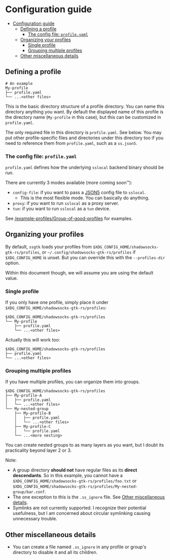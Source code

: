 
# Configuration guide

- [Configuration guide](#configuration-guide)
  - [Defining a profile](#defining-a-profile)
    - [The config file: `profile.yaml`](#the-config-file-profileyaml)
  - [Organizing your profiles](#organizing-your-profiles)
    - [Single profile](#single-profile)
    - [Grouping multiple profiles](#grouping-multiple-profiles)
  - [Other miscellaneous details](#other-miscellaneous-details)

## Defining a profile

```
# An example
My-profile
├── profile.yaml
└── ...<other files>
```

This is the basic directory structure of a profile directory. You can name this directory anything you want.
By default the displayed name of this profile is the directory name (`My-profile` in this case),
but this can be customized in `profile.yaml`.

The only required file in this directory is `profile.yaml`. See below.
You may put other profile-specific files and directories under this directory too
if you need to reference them from `profile.yaml`, such as a `ss.json5`.

### The config file: `profile.yaml`

`profile.yaml` defines how the underlying `sslocal` backend binary should be run.

There are currently 3 modes available (more coming soon™️):
- `config-file`: if you want to pass a [JSON5](https://json5.org/) config file to `sslocal`.
  - This is the most flexible mode. You can basically do anything.
- `proxy`: if you want to run `sslocal` as a proxy server.
- `tun`: if you want to run `sslocal` as a `tun` device.

See [/example-profiles/Group-of-good-profiles](/example-profiles/Group-of-good-profiles) for examples.

## Organizing your profiles

By default, `ssgtk` loads your profiles from `$XDG_CONFIG_HOME/shadowsocks-gtk-rs/profiles`,
or `~/.config/shadowsocks-gtk-rs/profiles` if `$XDG_CONFIG_HOME` is unset.
But you can override this with the `--profiles-dir` option.

Within this document though, we will assume you are using the default value.

### Single profile

If you only have one profile, simply place it under `$XDG_CONFIG_HOME/shadowsocks-gtk-rs/profiles`:

```
$XDG_CONFIG_HOME/shadowsocks-gtk-rs/profiles
└── My-profile
    ├── profile.yaml
    └── ...<other files>
```

Actually this will work too:
```
$XDG_CONFIG_HOME/shadowsocks-gtk-rs/profiles
├── profile.yaml
└── ...<other files>
```

### Grouping multiple profiles

If you have multiple profiles, you can organize them into groups.

```
$XDG_CONFIG_HOME/shadowsocks-gtk-rs/profiles
├── My-profile-A
│   ├── profile.yaml
│   └── ...<other files>
└── My-nested-group
    ├── My-profile-B
    │   ├── profile.yaml
    │   └── ...<other files>
    ├── My-profile-C
    │   └── profile.yaml
    └── ...<more nesting>
```

You can create nested groups to as many layers as you want, but I doubt its practicality beyond layer 2 or 3.

Note:
- A group directory **should not** have regular files as its **direct descendants**.
  So in this example, you cannot have a `$XDG_CONFIG_HOME/shadowsocks-gtk-rs/profiles/foo.txt`
  or `$XDG_CONFIG_HOME/shadowsocks-gtk-rs/profiles/My-nested-group/bar.conf`.
- The one exception to this is the `.ss_ignore` file. See [Other miscellaneous details](#other-miscellaneous-details).
- Symlinks are not currently supported. I recognize their potential usefulness,
  but I am concerned about circular symlinking causing unnecessary trouble.

## Other miscellaneous details

- You can create a file named `.ss_ignore` in any profile or group's directory
  to disable it and all its children.
